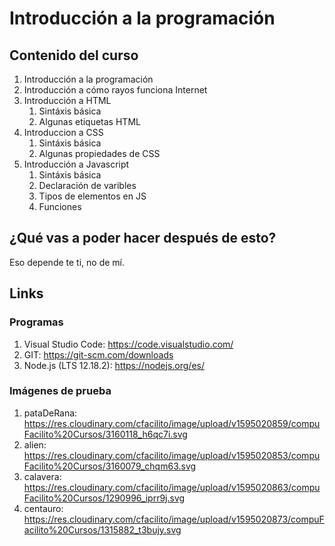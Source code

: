 # Introducción a la programación

## Contenido del curso

1. Introducción a la programación
2. Introducción a cómo rayos funciona Internet
3. Introducción a HTML
    1. Sintáxis básica
    2. Algunas etiquetas HTML
4. Introduccion a CSS
    1. Sintáxis básica
    2. Algunas propiedades de CSS
5. Introducción a Javascript
    1. Sintáxis básica
    2. Declaración de varibles
    3. Tipos de elementos en JS
    4. Funciones

## ¿Qué vas a poder hacer después de esto?
Eso depende te ti, no de mí.

## Links
### Programas
1. Visual Studio Code: https://code.visualstudio.com/
2. GIT: https://git-scm.com/downloads
3. Node.js (LTS 12.18.2): https://nodejs.org/es/

### Imágenes de prueba
1. pataDeRana: https://res.cloudinary.com/cfacilito/image/upload/v1595020859/compuFacilito%20Cursos/3160118_h6qc7i.svg
2. alien: https://res.cloudinary.com/cfacilito/image/upload/v1595020853/compuFacilito%20Cursos/3160079_chqm63.svg
3. calavera: https://res.cloudinary.com/cfacilito/image/upload/v1595020863/compuFacilito%20Cursos/1290996_iprr9j.svg
4. centauro: https://res.cloudinary.com/cfacilito/image/upload/v1595020873/compuFacilito%20Cursos/1315882_t3bujy.svg


